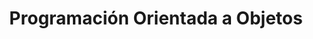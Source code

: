 ---
id: 121
color: orange
title: Programación Orientada a Objetos
description: La Programación Orientada a Objetos es la forma de programar mas utilizada en todos los tiempo. Conoce los conocimientos y aprende bases fuertes para comenzar con bases solidas en el mundo del desarrollo y la programación
shortDescription: Programación Orientada a Objetos
requirements: ['Conocimientos en Programación Estructurada', 'Programación Modular', 'Algoritmos Básicos']
whatYouWillLearn: ['Entender el paradigma POO', 'Pilares fundamentales de la POO', 'Crear aplicaciones de consola']
aimedAt: Estudiantes de programación que quieran aprender o reforzar sus conocimientos en este paradigma para proyectos pequeños y medianos.
---